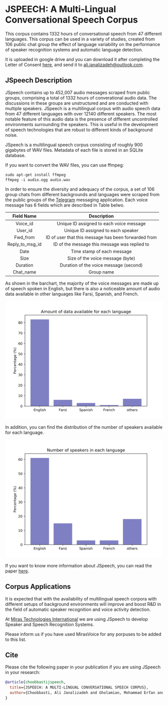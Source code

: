 # JSPEECH: A Multi-Lingual Conversational Speech Corpus
This corpus contains 1332 hours of conversational speech
from 47 different languages. This corpus can be used in a
variety of studies, created from 106 public chat group the
effect of language variability on the performance of speaker
recognition systems and automatic language detection.

It is uploaded in google drive and you can download 
 it after completing the Letter of Consent  [here](https://raw.githubusercontent.com/ajanaliz/important-documents/29dab4024575b73a9a3accc3e45645b3a3941054/Letter%20of%20Consent%20for%20JSPEECH.pdf), and send it to ali.janalizadeh@outlook.com.

## JSpeech Description




JSpeech contains up to
452,007 audio messages scraped from public groups, comprising
a total of 1332 hours of converational audio data.
The discussions in these groups are unstructured and are
conducted with multiple speakers. JSpeech is a multilingual
corpus with audio speech data from 47 different languages
with over 12140 different speakers. The most notable feature
of this audio data is the presence of different uncontrolled
environments surrounding the speakers. This is useful in the
development of speech technologies that are robust to different
kinds of background noise.


JSpeech is a multilingual speech corpus consisting of roughly
900 gigabytes of WAV files. Metadata of each file is stored in
an SQLite database.

If you want to convert the WAV files, you can use ffmpeg:

``` 
sudo apt-get install ffmpeg
ffmpeg -i audio.ogg audio.wav
```


In order to ensure the diversity and adequacy of the corpus,
a set of 106 group chats from different backgrounds
and languages were scraped from the public groups of the [Telegram](https://telegram.org/)
messaging application. Each voice message has 6
fields which are described in Table belwo.


|   Field Name    |                     Description                      |
| :-------------: | :--------------------------------------------------: |
|    Voice_id     |       Unique ID assigned to each voice message       |
|     User_id     |          Unique ID assigned to each speaker          |
|    Fwd_from     | ID of user that this message has been forwarded from |
| Reply_to_msg_id |    ID of the message this message was replied to     |
|      Date       |              Time stamp of each message              |
|      Size       |           Size of the voice message (byte)           |
|    Duration     |        Duration of the voice message (second)        |
|    Chat_name    |                      Group name                      |

As shown in the barchart, the majority of the voice
messages are made up of speech spoken in English, but there
is also a noticeable amount of audio data available in other
languages like Farsi, Spanish, and French.

 ![Test Image 3](AmountOfDataAvailabelForEachLanguage.jpeg)

In addition, you can find the 
distribution of the number of speakers available for each language.

![Test Image 3](NumberOfSpeakers.jpeg)


If you want to know more information about JSpeech, you can read the paper [here](https://www.researchgate.net/profile/Saeid_Safavi/publication/328956407_JSPEECH_A_MULTI-LINGUAL_CONVERSATIONAL_SPEECH_CORPUS/links/5bed31e9299bf1124fd38e31/JSPEECH-A-MULTI-LINGUAL-CONVERSATIONAL-SPEECH-CORPUS.pdf). 


## Corpus Applications
It is expected that with the availability of multilingual speech
corpora with different setups of background environments
will improve and boost R&D in the field of automatic speaker
recognition and voice activity detection.

At [Miras Technologies International](http://miras-tech.com)  we are using JSpeech to 
develop Speaker and Speech Recognition Systems.


Please inform us if you have used MirasVoice for any porpuses to be added to this list.

## Cite
Please cite the following paper in your publication if you are using JSpeech in your research:
```bibtex
@article{choobbastijspeech,
  title={JSPEECH: A MULTI-LINGUAL CONVERSATIONAL SPEECH CORPUS},
  author={Choobbasti, Ali Janalizadeh and Gholamian, Mohammad Erfan and Vaheb, Amir and Safavi, Saeid}
}
  ```
  

